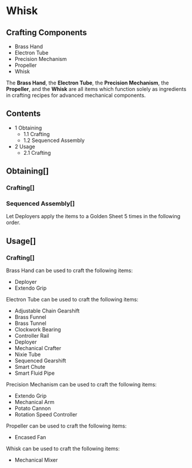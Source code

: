 # Whisk

## Crafting Components

- Brass Hand
- Electron Tube
- Precision Mechanism
- Propeller
- Whisk

The **Brass Hand**, the **Electron Tube**, the **Precision Mechanism**, the **Propeller**, and the **Whisk** are all items which function solely as ingredients in crafting recipes for advanced mechanical components.

## Contents

- 1 Obtaining
    - 1.1 Crafting
    - 1.2 Sequenced Assembly
- 2 Usage
    - 2.1 Crafting

## Obtaining[]

### Crafting[]

### Sequenced Assembly[]

Let Deployers apply the items to a Golden Sheet 5 times in the following order.

## Usage[]

### Crafting[]

Brass Hand can be used to craft the following items:

- Deployer
- Extendo Grip

Electron Tube can be used to craft the following items:

- Adjustable Chain Gearshift
- Brass Funnel
- Brass Tunnel
- Clockwork Bearing
- Controller Rail
- Deployer
- Mechanical Crafter
- Nixie Tube
- Sequenced Gearshift
- Smart Chute
- Smart Fluid Pipe

Precision Mechanism can be used to craft the following items:

- Extendo Grip
- Mechanical Arm
- Potato Cannon
- Rotation Speed Controller

Propeller can be used to craft the following items:

- Encased Fan

Whisk can be used to craft the following items:

- Mechanical Mixer